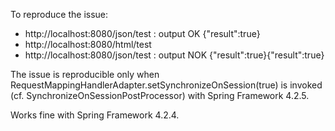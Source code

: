 To reproduce the issue:
 - http://localhost:8080/json/test : output OK {"result":true}
 - http://localhost:8080/html/test
 - http://localhost:8080/json/test : output NOK {"result":true}{"result":true}
 
The issue is reproducible only when RequestMappingHandlerAdapter.setSynchronizeOnSession(true)
is invoked (cf. SynchronizeOnSessionPostProcessor) with Spring Framework 4.2.5.

Works fine with Spring Framework 4.2.4.